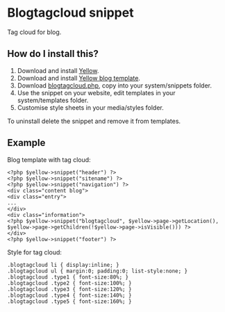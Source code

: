 Blogtagcloud snippet
====================
Tag cloud for blog.

How do I install this?
----------------------
1. Download and install [Yellow](https://github.com/markseu/yellowcms/).  
2. Download and install [Yellow blog template](https://github.com/markseu/yellowcms-extensions/blob/master/templates/blog/README.md).  
3. Download [blogtagcloud.php](blogtagcloud.php?raw=true), copy into your system/snippets folder.  
4. Use the snippet on your website, edit templates in your system/templates folder.
5. Customise style sheets in your media/styles folder.

To uninstall delete the snippet and remove it from templates.

Example
-------
Blog template with tag cloud:

    <?php $yellow->snippet("header") ?>
    <?php $yellow->snippet("sitename") ?>
    <?php $yellow->snippet("navigation") ?>
    <div class="content blog">
    <div class="entry">
    ...
    </div>
    <div class="information">
    <?php $yellow->snippet("blogtagcloud", $yellow->page->getLocation(), $yellow->page->getChildren(!$yellow->page->isVisible())) ?>
    </div>
    <?php $yellow->snippet("footer") ?>
 
Style for tag cloud:

    .blogtagcloud li { display:inline; }
    .blogtagcloud ul { margin:0; padding:0; list-style:none; }
    .blogtagcloud .type1 { font-size:80%; }
    .blogtagcloud .type2 { font-size:100%; }
    .blogtagcloud .type3 { font-size:120%; }
    .blogtagcloud .type4 { font-size:140%; }
    .blogtagcloud .type5 { font-size:160%; }
